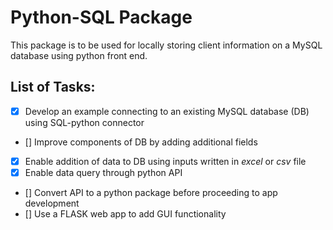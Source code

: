 # Python-SQL Package 
This package is to be used for locally storing client information on a MySQL database using python front end.

## List of Tasks:

- [x] Develop an example connecting to an existing MySQL database (DB) using SQL-python connector
- [] Improve components of DB by adding additional fields
- [x] Enable addition of data to DB using inputs written in *excel* or *csv* file
- [x] Enable data query through python API
- [] Convert API to a python package before proceeding to app development
- [] Use a FLASK web app to add GUI functionality 